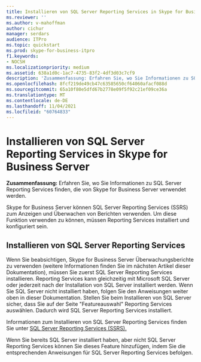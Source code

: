 ```yaml
---
title: Installieren von SQL Server Reporting Services in Skype for Business Server
ms.reviewer: ''
ms.author: v-mahoffman
author: cichur
manager: serdars
audience: ITPro
ms.topic: quickstart
ms.prod: skype-for-business-itpro
f1.keywords:
- NOCSH
ms.localizationpriority: medium
ms.assetid: 638a1d0c-1ac7-4735-83f2-4df3d03c7cf9
description: 'Zusammenfassung: Erfahren Sie, wo Sie Informationen zu SQL Server Reporting Services finden, die von Skype for Business Server verwendet werden.'
ms.openlocfilehash: 8fcf219de49cb47c63585650cf64060afacf088d
ms.sourcegitcommit: 65a10f80e5dfd67b2778e09f5f92c21ef09ce36a
ms.translationtype: MT
ms.contentlocale: de-DE
ms.lasthandoff: 11/04/2021
ms.locfileid: "60764833"
---
```

# <a name="install-sql-server-reporting-services-in-skype-for-business-server"></a>Installieren von SQL Server Reporting Services in Skype for Business Server 
 
**Zusammenfassung:** Erfahren Sie, wo Sie Informationen zu SQL Server Reporting Services finden, die von Skype for Business Server verwendet werden.
  
Skype for Business Server können SQL Server Reporting Services (SSRS) zum Anzeigen und Überwachen von Berichten verwenden. Um diese Funktion verwenden zu können, müssen Reporting Services installiert und konfiguriert sein.
  
## <a name="install-sql-server-reporting-services"></a>Installieren von SQL Server Reporting Services

Wenn Sie beabsichtigen, Skype for Business Server Überwachungsberichte zu verwenden (weitere Informationen finden Sie im nächsten Artikel dieser Dokumentation), müssen Sie zuerst SQL Server Reporting Services installieren. Reporting Services kann gleichzeitig mit Microsoft SQL Server oder jederzeit nach der Installation von SQL Server installiert werden. Wenn Sie SQL Server nicht installiert haben, folgen Sie den Anweisungen weiter oben in dieser Dokumentation. Stellen Sie beim Installieren von SQL Server sicher, dass Sie auf der Seite "Featureauswahl" Reporting Services auswählen. Dadurch wird SQL Server Reporting Services installiert.
  
Informationen zum Installieren von SQL Server Reporting Services finden Sie unter [SQL Server Reporting Services (SSRS).](/sql/reporting-services/create-deploy-and-manage-mobile-and-paginated-reports)
  
Wenn Sie bereits SQL Server installiert haben, aber nicht SQL Server Reporting Services können Sie dieses Feature hinzufügen, indem Sie die entsprechenden Anweisungen für SQL Server Reporting Services befolgen. 
